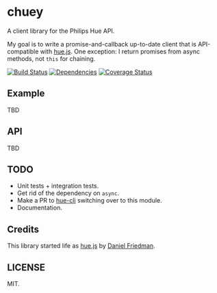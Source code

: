 # chuey

A client library for the Philips Hue API.

My goal is to write a promise-and-callback up-to-date client that is API-compatible with [hue.js](https://github.com/thatguydan/hue.js). One exception: I return promises from async methods, not `this` for chaining. 

[![Build Status](https://secure.travis-ci.org/ceejbot/chuey.png)](http://travis-ci.org/ceejbot/chuey)
[![Dependencies](https://david-dm.org/ceejbot/chuey.png)](https://david-dm.org/ceejbot/chuey)
[![Coverage Status](https://coveralls.io/repos/ceejbot/chuey/badge.png)](https://coveralls.io/r/ceejbot/chuey)

## Example

TBD

## API

TBD

## TODO

- Unit tests + integration tests.
- Get rid of the dependency on `async`.
- Make a PR to [hue-cli](https://github.com/bahamas10/hue-cli) switching over to this module.
- Documentation.

## Credits

This library started life as [hue.js](https://github.com/thatguydan/hue.js) by [Daniel Friedman](https://github.com/thatguydan).

## LICENSE

MIT.
